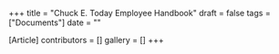 +++
title = "Chuck E. Today Employee Handbook"
draft = false
tags = ["Documents"]
date = ""

[Article]
contributors = []
gallery = []
+++